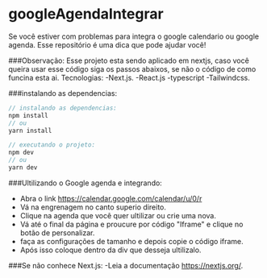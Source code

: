 # googleAgendaIntegrar
Se você estiver com problemas para integra o google calendario ou google agenda. Esse repositório é uma dica que pode ajudar você!

###Observação: Esse projeto esta sendo aplicado em nextjs, caso você queira usar esse código siga os passos abaixos, se não o código de como funcina esta ai.
Tecnologias:
-Next.js.
-React.js
-typescript
-Tailwindcss.

###instalando as dependencias:
```jsx
// instalando as dependencias:
npm install
// ou 
yarn install

// executando o projeto:
npm dev
// ou
yarn dev 
```

###Ultilizando o Google agenda e integrando:
- Abra o link https://calendar.google.com/calendar/u/0/r
- Vá na engrenagem no canto superio direito.
- Clique na agenda que você quer ultilizar ou crie uma nova.
- Vá até o final da página e proucure por código "Iframe" e clique no botão de personalizar.
- faça as configurações de tamanho e depois copie o código iframe.
- Após isso coloque dentro da div que desseja ultilizalo.

###Se não conhece Next.js:
-Leia a documentação https://nextjs.org/.
